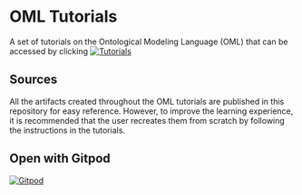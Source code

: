 # OML Tutorials

A set of tutorials on the Ontological Modeling Language (OML) that can be accessed by clicking [![Tutorials](https://img.shields.io/badge/OML-Tutorials-blue)](http://www.opencaesar.io/oml-tutorials/)

## Sources

All the artifacts created throughout the OML tutorials are published in this repository for easy reference. However, to improve the learning experience, it is recommended that the user recreates them from scratch by following the instructions in the tutorials.

## Open with Gitpod

[![Gitpod](https://img.shields.io/badge/gitpod-open-blue?logo=gitpod)](https://gitpod.io/#https://github.com/opencaesar/oml-tutorials)
